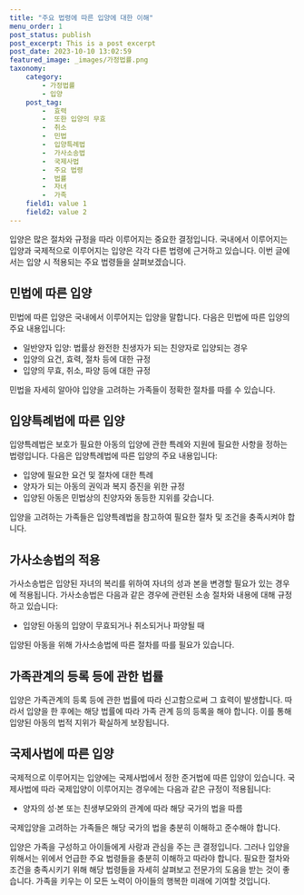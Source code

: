 ```yaml
---
title: "주요 법령에 따른 입양에 대한 이해"
menu_order: 1
post_status: publish
post_excerpt: This is a post excerpt
post_date: 2023-10-10 13:02:59
featured_image: _images/가정법률.png
taxonomy:
    category:
        - 가정법률
        - 입양
    post_tag:
        -  효력
        -  또한 입양의 무효
        -  취소
        -  민법
        -  입양특례법
        -  가사소송법
        -  국제사법
        -  주요 법령
        -  법률
        -  자녀
        -  가족
    field1: value 1
    field2: value 2
---
```



입양은 많은 절차와 규정을 따라 이루어지는 중요한 결정입니다. 국내에서 이루어지는 입양과 국제적으로 이루어지는 입양은 각각 다른 법령에 근거하고 있습니다. 이번 글에서는 입양 시 적용되는 주요 법령들을 살펴보겠습니다.

## 민법에 따른 입양

민법에 따른 입양은 국내에서 이루어지는 입양을 말합니다. 다음은 민법에 따른 입양의 주요 내용입니다:

- 일반양자 입양: 법률상 완전한 친생자가 되는 친양자로 입양되는 경우
- 입양의 요건, 효력, 절차 등에 대한 규정
- 입양의 무효, 취소, 파양 등에 대한 규정

민법을 자세히 알아야 입양을 고려하는 가족들이 정확한 절차를 따를 수 있습니다.

## 입양특례법에 따른 입양

입양특례법은 보호가 필요한 아동의 입양에 관한 특례와 지원에 필요한 사항을 정하는 법령입니다. 다음은 입양특례법에 따른 입양의 주요 내용입니다:

- 입양에 필요한 요건 및 절차에 대한 특례
- 양자가 되는 아동의 권익과 복지 증진을 위한 규정
- 입양된 아동은 민법상의 친양자와 동등한 지위를 갖습니다.

입양을 고려하는 가족들은 입양특례법을 참고하여 필요한 절차 및 조건을 충족시켜야 합니다.

## 가사소송법의 적용

가사소송법은 입양된 자녀의 복리를 위하여 자녀의 성과 본을 변경할 필요가 있는 경우에 적용됩니다. 가사소송법은 다음과 같은 경우에 관련된 소송 절차와 내용에 대해 규정하고 있습니다:

- 입양된 아동의 입양이 무효되거나 취소되거나 파양될 때

입양된 아동을 위해 가사소송법에 따른 절차를 따를 필요가 있습니다.

## 가족관계의 등록 등에 관한 법률

입양은 가족관계의 등록 등에 관한 법률에 따라 신고함으로써 그 효력이 발생합니다. 따라서 입양을 한 후에는 해당 법률에 따라 가족 관계 등의 등록을 해야 합니다. 이를 통해 입양된 아동의 법적 지위가 확실하게 보장됩니다.

## 국제사법에 따른 입양

국제적으로 이루어지는 입양에는 국제사법에서 정한 준거법에 따른 입양이 있습니다. 국제사법에 따라 국제입양이 이루어지는 경우에는 다음과 같은 규정이 적용됩니다:

- 양자의 성·본 또는 친생부모와의 관계에 따라 해당 국가의 법을 따름

국제입양을 고려하는 가족들은 해당 국가의 법을 충분히 이해하고 준수해야 합니다.

입양은 가족을 구성하고 아이들에게 사랑과 관심을 주는 큰 결정입니다. 그러나 입양을 위해서는 위에서 언급한 주요 법령들을 충분히 이해하고 따라야 합니다. 필요한 절차와 조건을 충족시키기 위해 해당 법령들을 자세히 살펴보고 전문가의 도움을 받는 것이 좋습니다. 가족을 키우는 이 모든 노력이 아이들의 행복한 미래에 기여할 것입니다.
































































